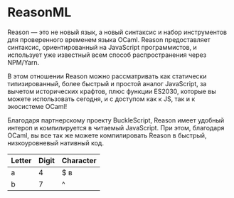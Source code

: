 # ReasonML
Reason — это не новый язык, а новый синтаксис и набор инструментов для проверенного временем языка OCaml. Reason предоставляет синтаксис, ориентированный на JavaScript программистов, и использует уже известный всем способ распространения через NPM/Yarn.
  
В этом отношении Reason можно рассматривать как статически типизированный, более быстрый и простой аналог JavaScript, за вычетом исторических крафтов, плюс функции ES2030, которые вы можете использовать сегодня, и с доступом как к JS, так и к экосистеме OCaml!


Благодаря партнерскому проекту BuckleScript, Reason имеет удобный интероп и компилируется в читаемый JavaScript. При этом, благодаря OCaml, вы все так же можете компилировать Reason в быстрый, низкоуровневый нативный код.

Letter | Digit | Character
------ | ------|----------
a      | 4     | $ в      
b      | 7     | ^  
